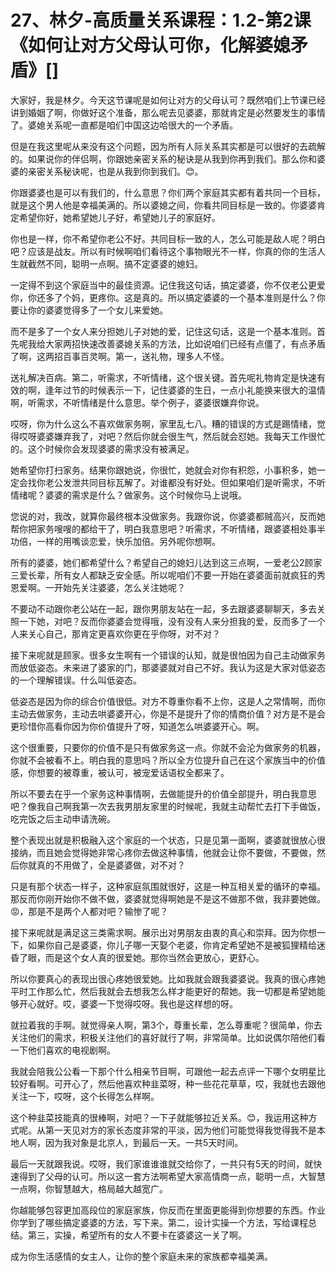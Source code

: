 # 27、林夕-高质量关系课程：1.2-第2课《如何让对方父母认可你，化解婆媳矛盾》[]

大家好，我是林夕。今天这节课呢是如何让对方的父母认可？既然咱们上节课已经讲到婚姻了啊，你做好这个准备，那么呢去见婆婆，那就肯定是必然要发生的事情了。婆媳关系呢一直都是咱们中国这边哈很大的一个矛盾。

但是在我这里呢从来没有这个问题，因为所有人际关系其实都是可以很好的去疏解的。如果说你的伴侣啊，你跟她亲密关系的秘诀是从我到你再到我们。那么你和婆婆的亲密关系秘诀呢，也是从我到你到我们。😊。

你跟婆婆也是可以有我们的，什么意思？你们两个家庭其实都有着共同一个目标，就是这个男人他是幸福美满的。所以婆媳之间，你看共同目标是一致的。你婆婆肯定希望你好，她希望她儿子好，希望她儿子的家庭好。

你也是一样，你不希望你老公不好。共同目标一致的人，怎么可能是敌人呢？明白吧？应该是战友。所以有时候啊咱们看待这个事物眼光不一样，你真的你的生活人生就截然不同，聪明一点啊。搞不定婆婆的媳妇。

一定得不到这个家庭当中的最佳资源。记住我这句话，搞定婆婆，你不仅老公更爱你，你还多了个妈，更疼你。这是真的。所以搞定婆婆的一个基本准则是什么？你要让你的婆婆觉得多了一个女儿来爱她。

而不是多了一个女人来分担她儿子对她的爱，记住这句话，这是一个基本准则。首先呢我给大家两招快速改善婆媳关系的方法，比如说咱们已经有点僵了，有点矛盾了啊，这两招百事百灵啊。第一，送礼物，理多人不怪。

送礼解决百病。第二，听需求，不听情绪，这个很关键。首先呢礼物肯定是快速有效的啊，逢年过节的时候表示一下，记住婆婆的生日，一点小礼能换来很大的温情啊，听需求，不听情绪是什么意思。举个例子，婆婆很嫌弃你说。

哎呀，你为什么这么不喜欢做家务啊，家里乱七八。糟的错误的方式是踢情绪，觉得哎呀婆婆嫌弃我了，对吧？然后你就会很生气，然后就会怼她。我每天工作很忙的。这个时候你会发现婆婆的需求没有被满足。

她希望你打扫家务。结果你跟她说，你很忙，她就会对你有积怨，小事积多，她一定会找你老公发泄共同目标瓦解了。对谁都没有好处。但如果咱们是听需求，不听情绪呢？婆婆的需求是什么？做家务。这个时候你马上说哦。

您说的对，我改，就算你最终根本没做家务。我跟你说，你婆婆都贼高兴，反而她帮你把家务嗖嗖的都给干了，明白我意思吧？听需求，不听情绪，跟婆婆相处事半功倍，一样的用嘴谈恋爱，快乐加倍。另外呢你想啊。

所有的婆婆，她们都希望什么？希望自己的媳妇儿达到这三点啊，一爱老公2顾家三爱长辈，所有女人都缺乏安全感。所以呢咱们不要一开始在婆婆面前就疯狂的秀恩爱啊。一开始先关注婆婆，怎么关注她呢？

不要动不动跟你老公站在一起，跟你男朋友站在一起，多去跟婆婆聊聊天，多去关照一下她，对吧？反而你婆婆会觉得哦，没有没有人来分担我的爱，反而多了一个人来关心自己，那肯定更喜欢你更在乎你呀，对不对？

接下来呢就是顾家。很多女生啊有一个错误的认知，就是很怕因为自己主动做家务而放低姿态。未来进了婆家的门，那婆婆就对自己不好。我认为这是大家对低姿态的一个理解错误。什么叫低姿态。

低姿态是因为你的综合价值很低。对方不尊重你看不上你，这是人之常情啊，而你主动去做家务，主动去哄婆婆开心，你是不是提升了你的情商价值？对方是不是会更珍惜你高看你因为你价值提升了呀，知道怎么哄婆婆开心。啊。

这个很重要，只要你的价值不是只有做家务这一点。你就不会沦为做家务的机器，你就不会被看不上。明白我的意思吗？所以全方位提升自己在这个家族当中的价值感，你想要的被尊重，被认可，被宠爱话语权全都来了。

所以不要去在乎一个家务这种事情啊，去做能提升的价值全部提升，明白我意思吧？像我自己啊我第一次去我男朋友家里的时候呢，我就主动帮忙去打下手做饭，吃完饭之后主动申请洗碗。

整个表现出就是积极融入这个家庭的一个状态，只是见第一面啊，婆婆就很放心很接纳，而且她会觉得她非常心疼你去做这种事情，他就会让你不要做，不要做，然后你就真的不用做了，全是婆婆做，对不对？

只是有那个状态一样子，这种家庭氛围就很好，这是一种互相关爱的循环的幸福。那反而你刚开始你不做不做，婆婆就觉得啊她是不是这不做那不做，我非要她做。😡，那是不是两个人都对吧？输惨了呢？

接下来呢就是满足这三类需求啊。展示出对男朋友由衷的真心和崇拜。因为你想一下，如果你自己是婆婆，你儿子哪一天娶个老婆，你肯定希望她不是被狐狸精给迷昏了眼，而是这个女人真的很爱她。那你当然会更放心，更舒心。

所以你要真心的表现出很心疼她很爱她。比如我就会跟我婆婆说。我真的很心疼她平时工作那么忙，然后我就会去想我怎么样才能更好的帮她。我一切都是希望她能够开心就好。哎，婆婆一下觉得哎呀。我也是这样想的呀。

就拉着我的手啊。就觉得亲人啊，第3个，尊重长辈，怎么尊重呢？很简单，你去关注他们的需求，积极关注他们的喜好就行了啊，非常简单。比如说偶尔陪他们看一下他们喜欢的电视剧啊。

我就会陪我公公看一下那个什么相亲节目啊，可跟他一起去点评一下哪个女明星比较好看啊。可开心了，然后他喜欢种韭菜呀，种一些花花草草，哎，我就也去跟他关注一下，哎呀，这个长得怎么样啊。

这个种韭菜技能真的很棒啊，对吧？一下子就能够拉近关系。😊，我运用这种方式呢。从第一天见对方的家长态度非常的平淡，因为他们可能觉得我觉得我不是本地人啊，因为我对象是北京人，到最后一天。一共5天时间。

最后一天就跟我说。哎呀，我们家谁谁谁就交给你了，一共只有5天的时间，就快速得到了父母的认可。所以这一套方法啊希望大家高情商一点，聪明一点，大智慧一点啊，你智慧越大，格局越大越宽广。

你越能够包容更加高段位的家庭家族，你反而在里面更能得到你想要的东西。作业你学到了哪些搞定婆婆的方法，写下来。第二，设计实操一个方法，写给课程总结。第三，实操，希望所有的女人不要卡在婆婆这一关了啊。

成为你生活感情的女主人，让你的整个家庭未来的家族都幸福美满。